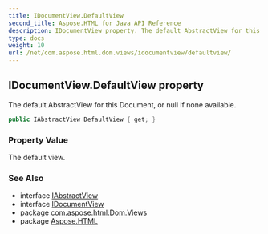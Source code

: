 ```yaml
---
title: IDocumentView.DefaultView
second_title: Aspose.HTML for Java API Reference
description: IDocumentView property. The default AbstractView for this Document or null if none available
type: docs
weight: 10
url: /net/com.aspose.html.dom.views/idocumentview/defaultview/
---
```

## IDocumentView.DefaultView property

The default AbstractView for this Document, or null if none available.

```java
public IAbstractView DefaultView { get; }
```

### Property Value

The default view.

### See Also

* interface [IAbstractView](../../iabstractview/)
* interface [IDocumentView](../)
* package [com.aspose.html.Dom.Views](../../idocumentview/)
* package [Aspose.HTML](../../../)
